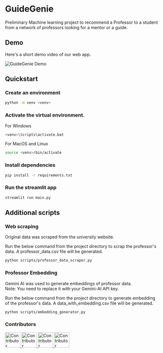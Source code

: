 # GuideGenie

Preliminary Machine learning project to recommend a Professor to a student from a network of professors looking for a mentor or a guide. 

## Demo
Here's a short demo video of our web app.


![GuideGenie Demo](https://github.com/shrutivarade/GuideGenie/assets/21153844/09ed2d5e-d072-46f6-9d28-4bf04b274ae7)

## Quickstart

### Create an environment

```bash
python -m venv <venv>
```

### Activate the virtual environment.

For Windows
```bash
<venv>\Scripts\activate.bat
```

For MacOS and Linux
```bash
source <venv>/bin/activate
```

### Install dependencies

```bash
pip install -r requirements.txt
```

### Run the streamlit app

```bash
streamlit run main.py
```

## Additional scripts

### Web scraping
Original data was scraped from the university website. 

Run the below command from the project directory to scrap the professor's data. A professor_data.csv file will be generated. 

```bash
python scripts/professor_data_scraper.py
```

### Professor Embedding
Gemini AI was used to generate embeddings of professor data. \
Note: You need to replace it with your Gemini-AI API key. 

Run the below command from the project directory to generate embedding of the professor's data. A data_with_embedding.csv file will be generated. 

```bash
python scripts/embedding_generator.py
```

### Contributors
<a href="https://github.com/navkar98">
  <img src="https://github.com/navkar98.png" width="50" height="50" alt="Contributor Name">
</a>
<a href="https://github.com/shrutivarade">
  <img src="https://github.com/shrutivarade.png" width="50" height="50" alt="Contributor Name">
</a>
<a href="https://github.com/SamyakGangwal">
  <img src="https://github.com/SamyakGangwal.png" width="50" height="50" alt="Contributor Name">
</a>
<a href="https://github.com/kunalsahjwani">
  <img src="https://github.com/kunalsahjwani.png" width="50" height="50" alt="Contributor Name">
</a>
